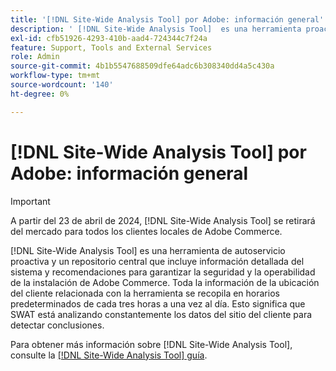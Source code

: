 ```yaml
---
title: '[!DNL Site-Wide Analysis Tool] por Adobe: información general'
description: ' [!DNL Site-Wide Analysis Tool]  es una herramienta proactiva de autoservicio y un repositorio central que incluye información detallada del sistema y recomendaciones para garantizar la seguridad y la operabilidad de la instalación de Adobe Commerce. Toda la información de la ubicación del cliente relacionada con la herramienta se recopila en horarios predeterminados de cada tres horas a una vez al día. Esto significa que SWAT está analizando constantemente los datos del sitio del cliente para detectar conclusiones.'
exl-id: cfb51926-4293-410b-aad4-724344c7f24a
feature: Support, Tools and External Services
role: Admin
source-git-commit: 4b1b5547688509dfe64adc6b308340dd4a5c430a
workflow-type: tm+mt
source-wordcount: '140'
ht-degree: 0%

---
```


# [!DNL Site-Wide Analysis Tool] por Adobe: información general

>[!IMPORTANT]
>
>A partir del 23 de abril de 2024, [!DNL Site-Wide Analysis Tool] se retirará del mercado para todos los clientes locales de Adobe Commerce.

[!DNL Site-Wide Analysis Tool] es una herramienta de autoservicio proactiva y un repositorio central que incluye información detallada del sistema y recomendaciones para garantizar la seguridad y la operabilidad de la instalación de Adobe Commerce. Toda la información de la ubicación del cliente relacionada con la herramienta se recopila en horarios predeterminados de cada tres horas a una vez al día. Esto significa que SWAT está analizando constantemente los datos del sitio del cliente para detectar conclusiones.

Para obtener más información sobre [!DNL Site-Wide Analysis Tool], consulte la [[!DNL Site-Wide Analysis Tool] guía](https://experienceleague.adobe.com/docs/commerce-operations/tools/site-wide-analysis-tool/intro.html).
